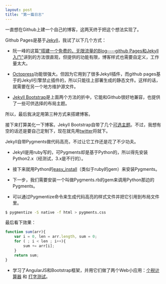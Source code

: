```yaml
---
layout: post
title: "第一篇日志"
---
```


一直想在Github上建一个自己的博客，这两天终于把这个想法实现了。

Github Pages是基于[Jekyll](http://jekyllrb.com/)，我试了以下几个方式：

* 阮一峰的这篇["搭建一个免费的，无限流量的Blog----github Pages和Jekyll入门"](http://www.ruanyifeng.com/blog/2012/08/blogging_with_jekyll.html)讲到的方法很直观，但提供的功能有限，博客样式也需要自定义，工作量太大。
 
* [Octopress](http://octopress.org)功能很强大。但因为它用到了很多Jekyll插件，而github pages基于的Jekyll引擎禁止插件的，所以只能往上部署生成的静态文件。这样的话，就需要在另一个地方维护源文件。

* [Jekyll Bootstrap](http://jekyllbootstrap.com/)是上面两个方法的折中，它能和Github很好地兼容，也提供了一些可供选择的布局主题。

所以，最后我决定用第三种方式来搭建博客。	

接下来打算美化一下博客。Jekyll Bootstrap自带了几个[可选主题](http://jekyllbootstrap.com/usage/jekyll-theming.html)。不过，我想有空的话还是要自己定制下，现在就先用[twitter](http://themes.jekyllbootstrap.com/preview/twitter)将就下。

Jekyll自带Pygments做代码高亮，不过让它工作还是花了不少功夫。

* Jekyll是用ruby写的，可Pygments却是基于Python的，所以得先安装Python2.x（经测试，3.x是不行的）。

* 接下来就用Python的[easy_install](http://chxt6896.github.io/python/2011/12/03/python-setuptools-easyinstall.html)（类似于ruby的gem）来安装Pygments。

* 下一步，我们需要安装一个叫做Pygments.rb的gem来调用Python那边的Pygments。

* 可以通过Pygmentize命令来生成代码高亮的样式文件并把它引用到布局文件里。

```bash
$ pygmentize -S native -f html > pygments.css
```

最后看下效果：

```javascript
function sum(arr){
	var i = 0, len = arr.length, sum = 0;
	for ( ; i < len ; i++){
		sum += arr[i];
	}
	return sum;
}
```


* 学习了AngularJS和Bootstrap框架，并用它们做了两个Web小应用：[个税计算器](/pages/calculator.html) 和 [打字测试](/pages/typing.html)。